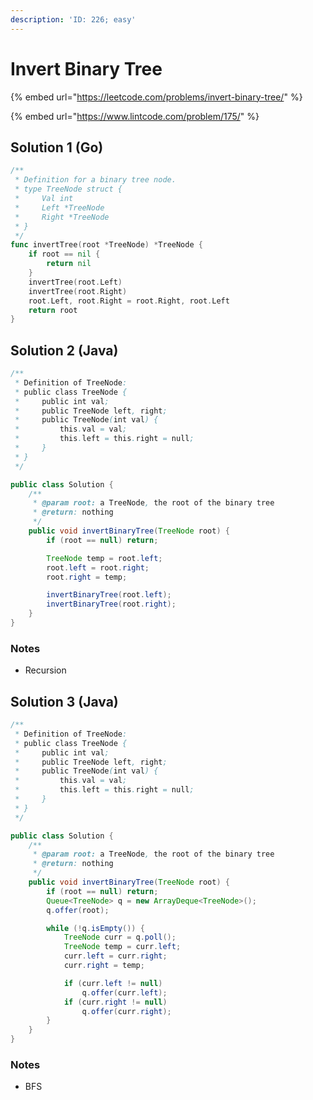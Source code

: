 ```yaml
---
description: 'ID: 226; easy'
---
```


# Invert Binary Tree

{% embed url="https://leetcode.com/problems/invert-binary-tree/" %}

{% embed url="https://www.lintcode.com/problem/175/" %}

## Solution 1 \(Go\)

```go
/**
 * Definition for a binary tree node.
 * type TreeNode struct {
 *     Val int
 *     Left *TreeNode
 *     Right *TreeNode
 * }
 */
func invertTree(root *TreeNode) *TreeNode {
    if root == nil {
        return nil
    }
    invertTree(root.Left)
    invertTree(root.Right)
    root.Left, root.Right = root.Right, root.Left
    return root
}
```



##  Solution 2 \(Java\) <a id="solution-1-java"></a>

```java
/**
 * Definition of TreeNode:
 * public class TreeNode {
 *     public int val;
 *     public TreeNode left, right;
 *     public TreeNode(int val) {
 *         this.val = val;
 *         this.left = this.right = null;
 *     }
 * }
 */

public class Solution {
    /**
     * @param root: a TreeNode, the root of the binary tree
     * @return: nothing
     */
    public void invertBinaryTree(TreeNode root) {
        if (root == null) return;

        TreeNode temp = root.left;
        root.left = root.right;
        root.right = temp;

        invertBinaryTree(root.left);
        invertBinaryTree(root.right);
    }
}
```

### Notes

* Recursion

## Solution 3 \(Java\)

```java
/**
 * Definition of TreeNode:
 * public class TreeNode {
 *     public int val;
 *     public TreeNode left, right;
 *     public TreeNode(int val) {
 *         this.val = val;
 *         this.left = this.right = null;
 *     }
 * }
 */

public class Solution {
    /**
     * @param root: a TreeNode, the root of the binary tree
     * @return: nothing
     */
    public void invertBinaryTree(TreeNode root) {
        if (root == null) return;
        Queue<TreeNode> q = new ArrayDeque<TreeNode>();
        q.offer(root);

        while (!q.isEmpty()) {
            TreeNode curr = q.poll();
            TreeNode temp = curr.left;
            curr.left = curr.right;
            curr.right = temp;

            if (curr.left != null)
                q.offer(curr.left);
            if (curr.right != null)
                q.offer(curr.right);
        }
    }
}
```

### Notes

* BFS

